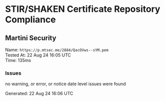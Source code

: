 # STIR/SHAKEN Certificate Repository Compliance

## Martini Security

Name: `https://p.mtsec.me/2884/QacOVws--sYM.pem`\
Tested At: 22 Aug 24 16:05 UTC\
Time: 135ms

### Issues

no warning, or error, or notice date level issues were found

Generated: 22 Aug 24 16:06 UTC